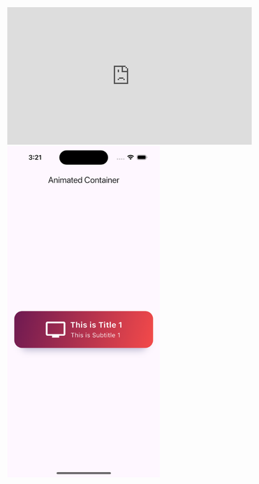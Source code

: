 <iframe width="560" height="315" src="https://github.com/aoffahad/AnimationContainer/blob/main/animatedContainer.mp4" frameborder="0" allow="accelerometer; autoplay; clipboard-write; encrypted-media; gyroscope; picture-in-picture" allowfullscreen></iframe>

<img src="https://github.com/aoffahad/AnimationContainer/blob/main/output.png" width="350">
